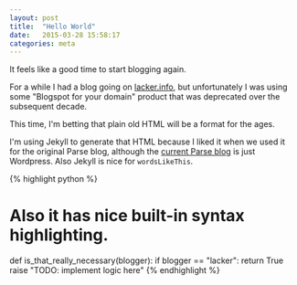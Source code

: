 ```yaml
---
layout: post
title:  "Hello World"
date:   2015-03-28 15:58:17
categories: meta
---
```

It feels like a good time to start blogging again.

For a while I had a blog going on [lacker.info](http://lacker.info),
but unfortunately I was using some "Blogspot for your domain" product
that was deprecated over the subsequent decade.

This time, I'm betting that plain old HTML will be a format for the
ages.

I'm using Jekyll to generate that HTML because I liked it when we used
it for the original
Parse blog, although the [current Parse blog](http://blog.parse.com)
is just Wordpress. Also Jekyll is nice for `wordsLikeThis`.

{% highlight python %}
# Also it has nice built-in syntax highlighting.
def is_that_really_necessary(blogger):
  if blogger == "lacker":
    return True
  raise "TODO: implement logic here"
{% endhighlight %}



